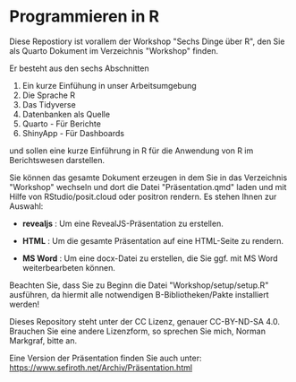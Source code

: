 # Programmieren in R

Diese Repostiory ist vorallem der Workshop "Sechs Dinge über R", den Sie als Quarto Dokument im Verzeichnis "Workshop" finden.

Er besteht aus den sechs Abschnitten

1. Ein kurze Einfühung in unser Arbeitsumgebung
2. Die Sprache R
3. Das Tidyverse
4. Datenbanken als Quelle
5. Quarto - Für Berichte
6. ShinyApp - Für Dashboards 

und sollen eine kurze Einführung in R für die Anwendung von R im Berichtswesen darstellen.

Sie können das gesamte Dokument erzeugen in dem Sie in das Verzeichnis "Workshop" wechseln und dort die Datei "Präsentation.qmd" laden und mit Hilfe von RStudio/posit.cloud oder positron rendern.
Es stehen Ihnen zur Auswahl:

- **revealjs** : Um eine RevealJS-Präsentation zu erstellen.

- **HTML** : Um die gesamte Präsentation auf eine HTML-Seite zu rendern.

- **MS Word** : Um eine docx-Datei zu erstellen, die Sie ggf. mit MS Word weiterbearbeten können.

Beachten Sie, dass Sie zu Beginn die Datei "Workshop/setup/setup.R" ausführen, da hiermit alle notwendigen B-Bibliotheken/Pakte installiert werden!

Dieses Repository steht unter der CC Lizenz, genauer CC-BY-ND-SA 4.0. Brauchen Sie eine andere Lizenzform, so sprechen Sie mich, Norman Markgraf, bitte an.

Eine Version der Präsentation finden Sie auch unter: <https://www.sefiroth.net/Archiv/Präsentation.html>
